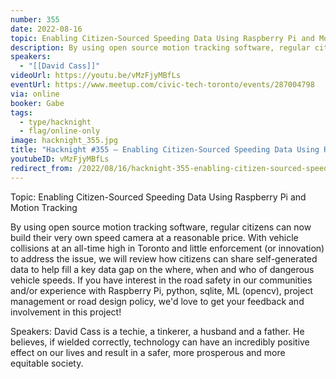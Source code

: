 ```yaml
---
number: 355
date: 2022-08-16
topic: Enabling Citizen-Sourced Speeding Data Using Raspberry Pi and Motion Tracking
description: By using open source motion tracking software, regular citizens can now build their very own speed camera at a reasonable price. With vehicle collisions at an all-time high in Toronto and little enforcement (or innovation) to address the issue, we will review how citizens can share self-generated data to help fill a key data gap on the where, when and who of dangerous vehicle speeds. If you have interest in the road safety in our communities and/or experience with Raspberry Pi, python, sqlite, ML (opencv), project management or road design policy, we'd love to get your feedback and involvement in this project!
speakers:
  - "[[David Cass]]"
videoUrl: https://youtu.be/vMzFjyMBfLs
eventUrl: https://www.meetup.com/civic-tech-toronto/events/287004798
via: online
booker: Gabe
tags:
  - type/hacknight
  - flag/online-only
image: hacknight_355.jpg
title: "Hacknight #355 – Enabling Citizen-Sourced Speeding Data Using Raspberry Pi and Motion Tracking"
youtubeID: vMzFjyMBfLs
redirect_from: /2022/08/16/hacknight-355-enabling-citizen-sourced-speeding-data-using-raspberry-pi-and-motion-tracking-with-david-cass/
---
```


Topic:
Enabling Citizen-Sourced Speeding Data Using Raspberry Pi and Motion Tracking

By using open source motion tracking software, regular citizens can now build their very own speed camera at a reasonable price. With vehicle collisions at an all-time high in Toronto and little enforcement (or innovation) to address the issue, we will review how citizens can share self-generated data to help fill a key data gap on the where, when and who of dangerous vehicle speeds. If you have interest in the road safety in our communities and/or experience with Raspberry Pi, python, sqlite, ML (opencv), project management or road design policy, we'd love to get your feedback and involvement in this project!

Speakers:
David Cass is a techie, a tinkerer, a husband and a father. He believes, if wielded correctly, technology can have an incredibly positive effect on our lives and result in a safer, more prosperous and more equitable society.
